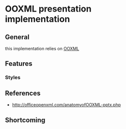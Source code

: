 # OOXML presentation implementation

## General

this implementation relies on [OOXML](../README.md)

## Features

### Styles

## References

- http://officeopenxml.com/anatomyofOOXML-pptx.php

## Shortcoming
